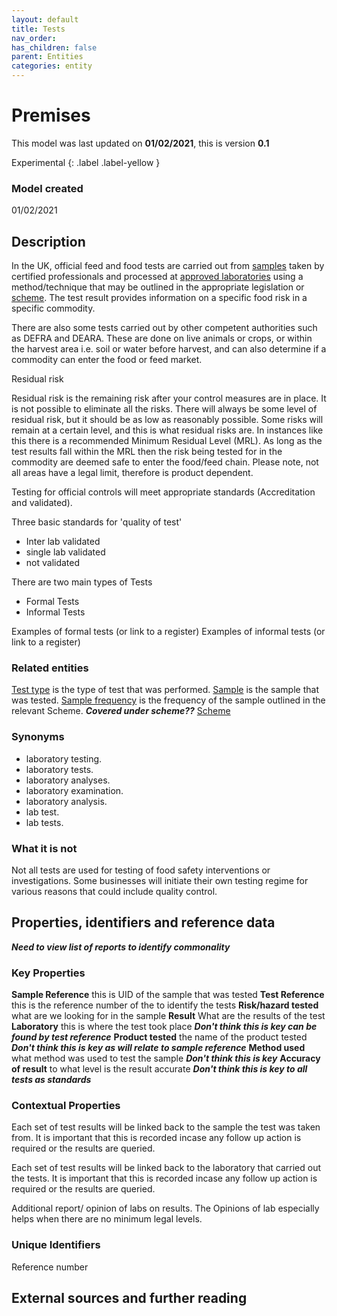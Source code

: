 ```yaml
---
layout: default
title: Tests
nav_order:
has_children: false
parent: Entities
categories: entity
---
```


# Premises
This model was last updated on **01/02/2021**, this is version **0.1**

Experimental
{: .label .label-yellow }

### Model created
01/02/2021

## Description
In the UK, official feed and food tests are carried out from [samples](samples.html) taken by certified professionals and processed at [approved laboratories](laboratory.html) using a method/technique that may be outlined in the appropriate legislation or [scheme](/enterprise-data-models/entities/scheme.html).  The test result provides information on a specific food risk in a specific commodity.  

There are also some tests carried out by other competent authorities such as DEFRA and DEARA.  These are done on live animals or crops, or within the harvest area i.e. soil or water before harvest, and can also determine if a commodity can enter the food or feed market.

Residual risk

Residual risk is the remaining risk after your control measures are in place. It is not possible to eliminate all the risks.  There will always be some level of residual risk, but it should be as low as reasonably possible.    Some risks will remain at a certain level, and this is what residual risks are.  In instances like this there is a recommended Minimum Residual Level (MRL).  As long as the test results fall within the MRL then the risk being tested for in the commodity are deemed safe to enter the food/feed chain.  Please note, not all areas have a legal limit, therefore is product dependent.

Testing for official controls will meet appropriate standards (Accreditation and validated).

Three basic standards for 'quality of test'
-   Inter lab validated
-   single lab validated
-   not validated

There are two main types of Tests
-   Formal Tests
-   Informal Tests

Examples of formal tests (or link to a register)
Examples of informal tests (or link to a register)

### Related entities
[Test type]() is the type of test that was performed.
[Sample]() is the sample that was tested.
[Sample frequency]() is the frequency of the sample outlined in the relevant Scheme. ***Covered under scheme??***
[Scheme](/enterprise-data-models/entities/scheme.html)

### Synonyms
-   laboratory testing.
-   laboratory tests.
-   laboratory analyses.
-   laboratory examination.
-   laboratory analysis.
-   lab test.
-   lab tests.   


### What it is not
Not all tests are used for testing of food safety interventions or investigations.  Some businesses will initiate their own testing regime for various reasons that could include quality control.



## Properties, identifiers and reference data

***Need to view list of reports to identify commonality***

### Key Properties
**Sample Reference** this is UID of the sample that was tested
**Test Reference** this is the reference number of the to identify the tests
**Risk/hazard tested** what are we looking for in the sample
**Result** What are the results of the test
**Laboratory** this is where the test took place ***Don't think this is key can be found by test reference***
**Product tested** the name of the product tested ***Don't think this is key as will relate to sample reference***
**Method used** what method was used to test the sample ***Don't think this is key***
**Accuracy of result** to what level is the result accurate ***Don't think this is key to all tests as standards***


### Contextual Properties

Each set of test results will be linked back to the sample the test was taken from.  It is important that this is recorded incase any follow up action is required or the results are queried.

Each set of test results will be linked back to the laboratory that carried out the tests.  It is important that this is recorded incase any follow up action is required or the results are queried.

Additional report/ opinion of labs on results. The Opinions of lab especially helps when there are no minimum legal levels.



### Unique Identifiers
Reference number

## External sources and further reading
